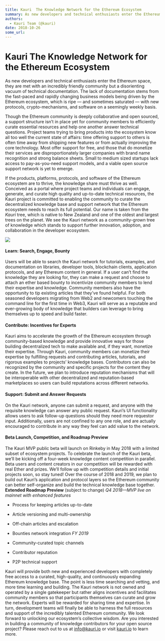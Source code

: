 ```yaml
---
title: Kauri  The Knowledge Network for the Ethereum Ecosystem
summary: As new developers and technical enthusiasts enter the Ethereum space, they are met with an incredibly friendly community but a disorienting vacuum of technical documentation. The lack of documentation stems from the fast-paced and rapidly changing business models being driven by the Ethereum ecosystem, which is ripe — and sometimes saturated — with new protocols, crypto-mechanisms, and software on a seemingly weekly basis. Though the Ethereum community is deeply collaborative and open sourced, a
authors:
  - Kauri Team (@kauri)
date: 2018-10-26
some_url: 
---
```


# Kauri  The Knowledge Network for the Ethereum Ecosystem



As new developers and technical enthusiasts enter the Ethereum space, they are met with an incredibly friendly community but a disorienting vacuum of technical documentation. The lack of documentation stems from the fast-paced and rapidly changing business models being driven by the Ethereum ecosystem, which is ripe — and sometimes saturated — with new protocols, crypto-mechanisms, and software on a seemingly weekly basis.

Though the Ethereum community is deeply collaborative and open sourced, a support structure isn’t in place yet for community members to efficiently curate essential resources and help one another answer technical questions. Project teams trying to bring products into the ecosystem know all too well the current state of affairs: time offering support to others is often time away from shipping new features or from actually improving the core technology. Most offer support for free, and those that do monetize their services are disproportionately larger companies with brand name recognition and strong balance sheets. Small to medium sized startups lack access to pay-as-you-need support models, and a viable open source support network is yet to emerge.

If the products, platforms, protocols, and software of the Ethereum ecosystem are to thrive, the knowledge share must thrive as well. Conceived as a portal where project teams and individuals can engage, generate, and curate high quality and up-to-date technical resources, the Kauri project is committed to enabling the community to curate the decentralized knowledge base and support network that the Ethereum ecosystem needs to reach its full potential. Our name is taken from the _Kauri_ tree, which is native to New Zealand and one of the oldest and largest trees on the planet. We see the Kauri network as a community-grown tree of knowledge which stands to support further innovation, adoption, and collaboration in the developer ecosystem.

![](https://cdn-images-1.medium.com/max/1600/0*OOXE6y6nBaZRMG5f.)


#### Learn: Search, Engage, Bounty
Users will be able to search the Kauri network for tutorials, examples, and documentation on libraries, developer tools, blockchain clients, application protocols, and any Ethereum content in general. If a user can’t find the knowledge they are looking for, they can make a request and choose to attach an ether based bounty to incentivize community members to lend their expertise and knowledge. Community members also have the opportunity to tip existing articles that they’ve found helpful. For both seasoned developers migrating from Web2 and newcomers touching the command line for the first time in Web3, Kauri will serve as a reputable and ever-growing body of knowledge that builders can leverage to bring themselves up to speed and build faster.

#### Contribute: Incentives for Experts
Kauri aims to accelerate the growth of the Ethereum ecosystem through community-based knowledge and provide innovative ways for those building decentralized tech to make available and, if they want, monetize their expertise. Through Kauri, community members can monetize their expertise by fulfilling requests and contributing articles, tutorials, and rigorous examples to projects’ knowledge bases. Contributors can also be recognized by the community and specific projects for the content they create. In the future, we plan to introduce reputation mechanisms that will be interoperable with other decentralized and reputation-based marketplaces so users can build reputations across different networks.

#### Support: Submit and Answer Requests
On the Kauri network, anyone can submit a request, and anyone with the requisite knowledge can answer any public request. Kauri’s UI functionality allows users to ask follow-up questions should they need more requestor input. Additionally, users are not confined to any one role, and are actually encouraged to contribute in any way they feel can add value to the network.

#### Beta Launch, Competition, and Roadmap Preview
The Kauri MVP public beta will launch on Rinkeby in May 2018 with a limited subset of ecosystem projects. To celebrate the launch of the Kauri beta, we’ll be kicking off a four-week knowledge content competition in parallel. Beta users and content creators in our competition will be rewarded with real Ether and prizes. We’ll follow up with competition details and initial projects soon, so stay tuned!
Over the course of 2018 and 2019, we plan to build out Kauri’s application and protocol layers so the Ethereum community can better self-organize and build the technical knowledge base together.
 **Extended Roadmap Preview** (subject to change)
 _Q4 2018––MVP live on mainnet with enhanced features_ 



 * Process for keeping articles up-to-date

 * Article versioning and multi-ownership

 * Off-chain articles and escalation

 * Bounties network integration
 _FY 2019_ 



 * Community-curated topic channels

 * Contributor reputation

 * P2P technical support

Kauri will provide both new and experienced developers with completely free access to a curated, high-quality, and continuously expanding Ethereum knowledge base. The point is less time searching and vetting, and more time learning and building. The Kauri network is not owned and operated by a single gatekeeper but rather aligns incentives and facilitates community members so that participants themselves can curate and grow the network. Experts will be rewarded for sharing time and expertise. In turn, development teams will finally be able to harness the full resources and support of the incredibly talented Ethereum community. We look forward to unlocking our ecosystem’s collective wisdom.
Are you interested in building a community of knowledge contributors for your open source project? Please reach out to us at [info@kauri.io](mailto:info@kauri.io) or visit [kauri.io](http://kauri.io) to learn more.

